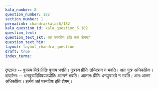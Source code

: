 ```yaml
---
kala_number: 8
question_number: 182
section_number: 1
permalink: chandra/kala/6/182
kala_question_id: kala_question_6.182
question_text: 
question_text_skt: अहं परमप्रियः इति कथं ज्ञेयम्?
question_text_hin: 
layout: layout_chandra_question
draft: true
index_terms:
---
```


<!-- skt-start -->
दृष्टान्तः -- पुत्रस्य मित्रे प्रीतिः पुत्राय भवति। पुत्रस्य प्रीतिः तन्मित्राय न भवति। अतः पुत्रः अधिकप्रियः। 
दार्ष्टान्तः -- धनपुत्रादिविषयकप्रीतिः आत्मने भवति। आत्मनः प्रीतिः धनपुत्रादये न भवति। अतः आत्मा अधिकप्रियः। इत्येवं अहं परमप्रियः इति ज्ञेयम्।
<!-- skt-end -->

<!-- eng-start -->
<!-- eng-end -->

